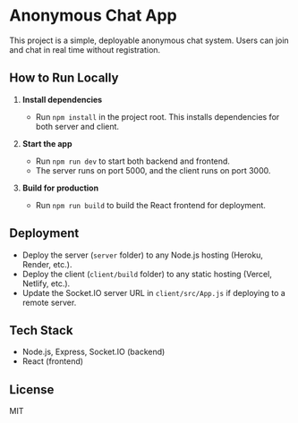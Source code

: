 # Anonymous Chat App

This project is a simple, deployable anonymous chat system. Users can join and chat in real time without registration.

## How to Run Locally

1. **Install dependencies**
   - Run `npm install` in the project root. This installs dependencies for both server and client.

2. **Start the app**
   - Run `npm run dev` to start both backend and frontend.
   - The server runs on port 5000, and the client runs on port 3000.

3. **Build for production**
   - Run `npm run build` to build the React frontend for deployment.

## Deployment
- Deploy the server (`server` folder) to any Node.js hosting (Heroku, Render, etc.).
- Deploy the client (`client/build` folder) to any static hosting (Vercel, Netlify, etc.).
- Update the Socket.IO server URL in `client/src/App.js` if deploying to a remote server.

## Tech Stack
- Node.js, Express, Socket.IO (backend)
- React (frontend)

## License
MIT